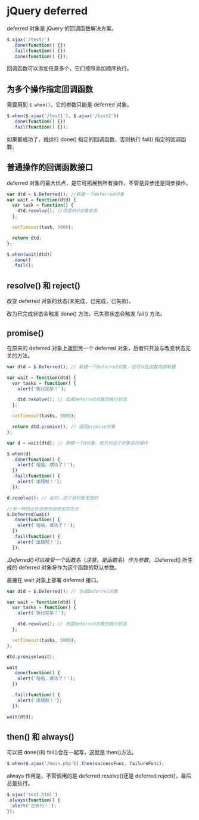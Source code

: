 # jQuery deferred

deferred 对象是 jQuery 的回调函数解决方案。

```js
$.ajax('/test/')
  .done(function() {})
  .fail(function() {})
  .done(function() {});
```

回调函数可以添加任意多个，它们按照添加顺序执行。

## 为多个操作指定回调函数

需要用到 `$.when()`。它的参数只能是 deferred 对象。

```js
$.when($.ajax('/test1'), $.ajax('/test2'))
  .done(function() {})
  .fail(function() {});
```

如果都成功了，就运行 done() 指定的回调函数，否则执行 fail() 指定的回调函数。

## 普通操作的回调函数接口

deferred 对象的最大优点，是它可拓展到所有操作，不管是异步还是同步操作。

```js
var dtd = $.Deferred(); //新建一个deferred对象
var wait = function(dtd) {
  var task = function() {
    dtd.resolve(); //改变dtd对象状态
  };

  setTimeout(task, 5000);

  return dtd;
};

$.when(wait(dtd))
  .done()
  .fail();
```

## resolve() 和 reject()

改变 deferred 对象的状态(未完成，已完成，已失败)。

改为已完成状态会触发 done() 方法，已失败状态会触发 fail() 方法。

## promise()

在原来的 deferred 对象上返回另一个 deferred 对象，后者只开放与改变状态无关的方法。

```js
var dtd = $.Deferred(); // 新建一个Deferred对象，也可以在函数内部新建

var wait = function(dtd) {
  var tasks = function() {
    alert('执行完毕！');

    dtd.resolve(); // 改变Deferred对象的执行状态
  };

  setTimeout(tasks, 5000);

  return dtd.promise(); // 返回promise对象
};

var d = wait(dtd); // 新建一个d对象，改为对这个对象进行操作

$.when(d)
  .done(function() {
    alert('哈哈，成功了！');
  })
  .fail(function() {
    alert('出错啦！');
  });

d.resolve(); // 此时，这个语句是无效的

//另一种防止状态被外部改变的方法
$.Deferred(wait)
  .done(function() {
    alert('哈哈，成功了！');
  })
  .fail(function() {
    alert('出错啦！');
  });
```

$.Deferred() 可以接受一个函数名（注意，是函数名）作为参数，$.Deferred() 所生成的 deferred 对象将作为这个函数的默认参数。

直接在 wait 对象上部署 deferred 接口。

```js
var dtd = $.Deferred(); // 生成Deferred对象

var wait = function(dtd) {
  var tasks = function() {
    alert('执行完毕！');

    dtd.resolve(); // 改变Deferred对象的执行状态
  };

  setTimeout(tasks, 5000);
};

dtd.promise(wait);

wait
  .done(function() {
    alert('哈哈，成功了！');
  })

  .fail(function() {
    alert('出错啦！');
  });

wait(dtd);
```

## then() 和 always()

可以把 done()和 fail()合在一起写，这就是 then()方法。

```js
$.when($.ajax('/main.php')).then(successFunc, failureFunc);
```

always 作用是，不管调用的是 deferred.resolve()还是 deferred.reject()，最后总是执行。

```js
$.ajax('test.html')
.always(function() {
  alert('已执行！');
});
```
